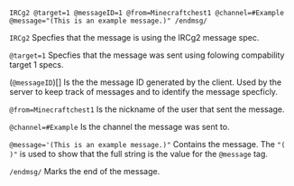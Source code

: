 ```
IRCg2 @target=1 @messageID=1 @from=Minecraftchest1 @channel=#Example @message="(This is an example message.)" /endmsg/
```
`IRCg2` Specfies that the message is using the IRCg2 message spec.

`@target=1` Specfies that the message was sent using folowing compability target 1 specs.

(`@messageID`)[] Is the the message ID generated by the client. Used by the server to keep track of messages and to identify the message specficly.

`@from=Minecraftchest1` Is the nickname of the user that sent the message.

`@channel=#Example` Is the channel the message was sent to.

`@message='(This is an example message.)"` Contains the message. The `"( )"` is used to show that the full string is the value for the `@message` tag.

`/endmsg/` Marks the end of the message.

